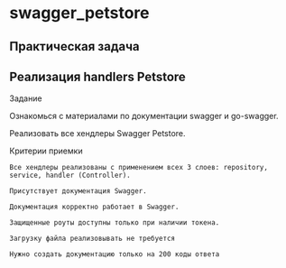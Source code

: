 # swagger_petstore



## Практическая задача

##  Реализация handlers Petstore

Задание

Ознакомься с материалами по документации swagger и go-swagger.

Реализовать все хендлеры Swagger Petstore.

Критерии приемки

    Все хендлеры реализованы с применением всех 3 слоев: repository, service, handler (Controller).

    Присутствует документация Swagger.

    Документация корректно работает в Swagger.

    Защищенные роуты доступны только при наличии токена.

    Загрузку файла реализовывать не требуется

    Нужно создать документацию только на 200 коды ответа

